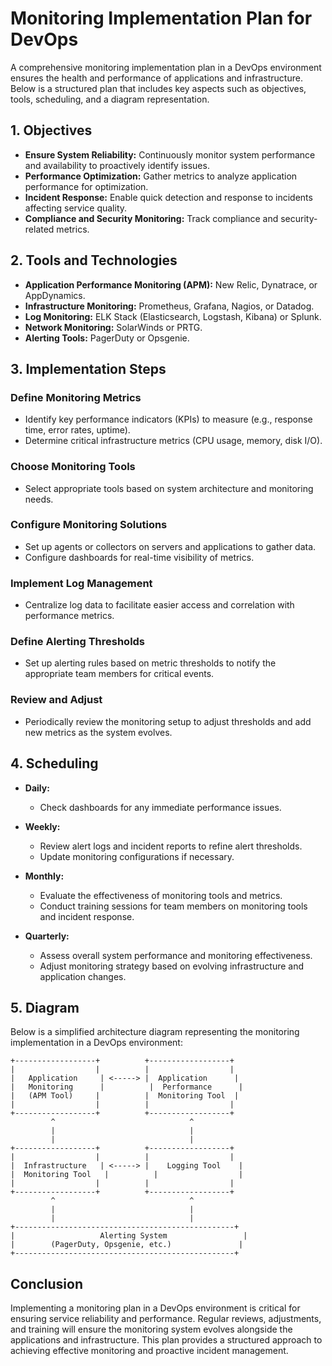 # Monitoring Implementation Plan for DevOps

A comprehensive monitoring implementation plan in a DevOps environment ensures the health and performance of applications and infrastructure. Below is a structured plan that includes key aspects such as objectives, tools, scheduling, and a diagram representation.

## 1. Objectives
- **Ensure System Reliability:** Continuously monitor system performance and availability to proactively identify issues.
- **Performance Optimization:** Gather metrics to analyze application performance for optimization.
- **Incident Response:** Enable quick detection and response to incidents affecting service quality.
- **Compliance and Security Monitoring:** Track compliance and security-related metrics.

## 2. Tools and Technologies
- **Application Performance Monitoring (APM):** New Relic, Dynatrace, or AppDynamics.
- **Infrastructure Monitoring:** Prometheus, Grafana, Nagios, or Datadog.
- **Log Monitoring:** ELK Stack (Elasticsearch, Logstash, Kibana) or Splunk.
- **Network Monitoring:** SolarWinds or PRTG.
- **Alerting Tools:** PagerDuty or Opsgenie.

## 3. Implementation Steps
### Define Monitoring Metrics
- Identify key performance indicators (KPIs) to measure (e.g., response time, error rates, uptime).
- Determine critical infrastructure metrics (CPU usage, memory, disk I/O).

### Choose Monitoring Tools
- Select appropriate tools based on system architecture and monitoring needs.

### Configure Monitoring Solutions
- Set up agents or collectors on servers and applications to gather data.
- Configure dashboards for real-time visibility of metrics.

### Implement Log Management
- Centralize log data to facilitate easier access and correlation with performance metrics.

### Define Alerting Thresholds
- Set up alerting rules based on metric thresholds to notify the appropriate team members for critical events.

### Review and Adjust
- Periodically review the monitoring setup to adjust thresholds and add new metrics as the system evolves.

## 4. Scheduling
- **Daily:**
  - Check dashboards for any immediate performance issues.
  
- **Weekly:**
  - Review alert logs and incident reports to refine alert thresholds.
  - Update monitoring configurations if necessary.
  
- **Monthly:**
  - Evaluate the effectiveness of monitoring tools and metrics.
  - Conduct training sessions for team members on monitoring tools and incident response.
  
- **Quarterly:**
  - Assess overall system performance and monitoring effectiveness.
  - Adjust monitoring strategy based on evolving infrastructure and application changes.

## 5. Diagram
Below is a simplified architecture diagram representing the monitoring implementation in a DevOps environment:

```
+------------------+          +------------------+
|                  |          |                  |
|   Application     | <-----> |  Application      |
|   Monitoring      |          |  Performance      |
|   (APM Tool)     |          |  Monitoring Tool  |
|                  |          |                  |
+------------------+          +------------------+
         ^                              ^
         |                              |
         |                              |
+------------------+          +------------------+
|                  |          |                  |
|  Infrastructure   | <-----> |    Logging Tool    |
|  Monitoring Tool   |          |                  |
|                  |          |                  |
+------------------+          +------------------+
         ^                              ^
         |                              |
         |                              |
+-------------------------------------------------+
|                   Alerting System                 |
|        (PagerDuty, Opsgenie, etc.)               |
+-------------------------------------------------+
```

## Conclusion
Implementing a monitoring plan in a DevOps environment is critical for ensuring service reliability and performance. Regular reviews, adjustments, and training will ensure the monitoring system evolves alongside the applications and infrastructure. This plan provides a structured approach to achieving effective monitoring and proactive incident management.
